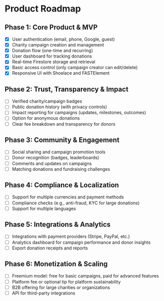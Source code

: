 # Product Roadmap

## Phase 1: Core Product & MVP

- [x] User authentication (email, phone, Google, guest)
- [x] Charity campaign creation and management
- [x] Donation flow (one-time and recurring)
- [x] User dashboard for tracking donations
- [x] Real-time Firestore storage and retrieval
- [x] Basic access control (only campaign creator can edit/delete)
- [x] Responsive UI with Shoelace and FASTElement

## Phase 2: Trust, Transparency & Impact

- [ ] Verified charity/campaign badges
- [ ] Public donation history (with privacy controls)
- [ ] Impact reporting for campaigns (updates, milestones, outcomes)
- [ ] Option for anonymous donations
- [ ] Clear fee breakdown and transparency for donors

## Phase 3: Community & Engagement

- [ ] Social sharing and campaign promotion tools
- [ ] Donor recognition (badges, leaderboards)
- [ ] Comments and updates on campaigns
- [ ] Matching donations and fundraising challenges

## Phase 4: Compliance & Localization

- [ ] Support for multiple currencies and payment methods
- [ ] Compliance checks (e.g., anti-fraud, KYC for large donations)
- [ ] Support for multiple languages

## Phase 5: Integrations & Analytics

- [ ] Integrations with payment providers (Stripe, PayPal, etc.)
- [ ] Analytics dashboard for campaign performance and donor insights
- [ ] Export donation receipts and reports

## Phase 6: Monetization & Scaling

- [ ] Freemium model: free for basic campaigns, paid for advanced features
- [ ] Platform fee or optional tip for platform sustainability
- [ ] B2B offering for large charities or organizations
- [ ] API for third-party integrations
